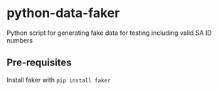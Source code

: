 # python-data-faker
Python script for generating fake data for testing including valid SA ID numbers 

## Pre-requisites
Install faker with `pip install faker`
